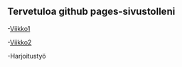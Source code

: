 ## Tervetuloa github pages-sivustolleni

-[Viikko1](vko1.html)

-[Viikko2](vko2.html)

-Harjoitustyö
